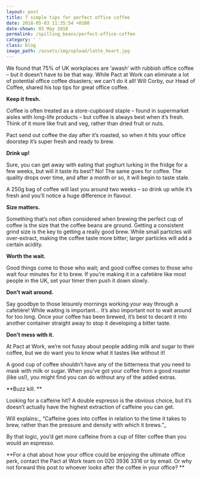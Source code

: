 ```yaml
---
layout: post
title: 7 simple tips for perfect office coffee
date: 2018-05-03 11:35:54 +0100
date-shown: 03 May 2018
permalink: /spilling_beans/perfect-office-coffee
category: ' '
class: blog
image_path: /assets/img/upload/latte_heart.jpg
---
```

We found that 75% of UK workplaces are ‘awash’ with rubbish office coffee – but it doesn’t have to be that way. While Pact at Work can eliminate a lot of potential office coffee disasters; we can’t do it all! Will Corby, our Head of Coffee, shared his top tips for great office coffee.



**Keep it fresh.**

Coffee is often treated as a store-cupboard staple – found in supermarket aisles with long-life products – but coffee is always best when it’s fresh. Think of it more like fruit and veg, rather than dried fruit or nuts.

Pact send out coffee the day after it’s roasted, so when it hits your office doorstep it’s super fresh and ready to brew.



**Drink up!**

Sure, you can get away with eating that yoghurt lurking in the fridge for a few weeks, but will it taste its best? No! The same goes for coffee. The quality drops over time, and after a month or so, it will begin to taste stale.

A 250g bag of coffee will last you around two weeks – so drink up while it’s fresh and you’ll notice a huge difference in flavour.



**Size matters.**

Something that’s not often considered when brewing the perfect cup of coffee is the size that the coffee beans are ground. Getting a consistent grind size is the key to getting a really good brew. While small particles will over-extract, making the coffee taste more bitter; larger particles will add a certain acidity.



**Worth the wait.**

Good things come to those who wait; and good coffee comes to those who wait four minutes for it to brew. If you’re making it in a cafetière like most people in the UK, set your timer then push it down slowly. 



**Don't wait around.**

Say goodbye to those leisurely mornings working your way through a cafetière! While waiting is important… It’s also important not to wait around for too long. Once your coffee has been brewed, it’s best to decant it into another container straight away to stop it developing a bitter taste.



**Don't mess with it.**

At Pact at Work, we’re not fussy about people adding milk and sugar to their coffee, but we do want you to know what it tastes like without it!

A good cup of coffee shouldn’t have any of the bitterness that you need to mask with milk or sugar. When you’ve got your coffee from a good roaster (like us!), you might find you can do without any of the added extras.



**Buzz kill. **

Looking for a caffeine hit? A double espresso is the obvious choice, but it’s doesn’t actually have the highest extraction of caffeine you can get.

Will explains:_ “Caffeine goes into coffee in relation to the time it takes to brew, rather than the pressure and density with which it brews.”_

By that logic, you’d get more caffeine from a cup of filter coffee than you would an espresso. 



**For a chat about how your office could be enjoying the ultimate office perk, contact the Pact at Work team on 020 3936 3316 or by email. Or why not forward this post to whoever looks after the coffee in your office? **
